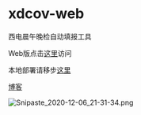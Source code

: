 # xdcov-web
西电晨午晚检自动填报工具

Web版点击[这里](http://47.98.252.1:8080)访问

本地部署请移步[这里](https://github.com/carpediemtal/XDCOV)

[博客](https://linjinming.gitee.io/2020/10/22/%E8%A5%BF%E7%94%B5%E6%99%A8%E5%8D%88%E6%99%9A%E6%A3%80%E8%87%AA%E5%8A%A8%E5%A1%AB%E6%8A%A5%E5%B7%A5%E5%85%B7/)

![Snipaste_2020-12-06_21-31-34.png](http://ww1.sinaimg.cn/large/005VT09Qly1glegletutnj31hc0u0b2a.jpg)
